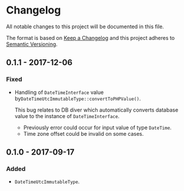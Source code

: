 # Changelog
All notable changes to this project will be documented in this file.

The format is based on [Keep a Changelog](http://keepachangelog.com/en/1.0.0/)
and this project adheres to [Semantic Versioning](http://semver.org/spec/v2.0.0.html).

## 0.1.1 - 2017-12-06
### Fixed
- Handling of `DateTimeInterface` value by`DateTimeUtcImmutableType::convertToPHPValue()`.
  
  This bug relates to DB diver which automatically converts database value to
  the instance of `DateTimeInterface`.
  
  - Previously error could occur for input value of type `DateTime`.
  - Time zone offset could be invalid on some cases.
  
## 0.1.0 - 2017-09-17
### Added
- `DateTimeUtcImmutableType`.